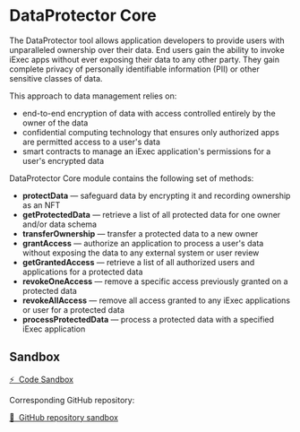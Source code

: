 # DataProtector Core

The DataProtector tool allows application developers to provide users with
unparalleled ownership over their data. End users gain the ability to invoke
iExec apps without ever exposing their data to any other party. They gain
complete privacy of personally identifiable information (PII) or other sensitive
classes of data.

This approach to data management relies on:

- end-to-end encryption of data with access controlled entirely by the owner of
  the data
- confidential computing technology that ensures only authorized apps are
  permitted access to a user's data
- smart contracts to manage an iExec application's permissions for a user's
  encrypted data

DataProtector Core module contains the following set of methods:

- **protectData** — safeguard data by encrypting it and recording ownership as
  an NFT
- **getProtectedData** — retrieve a list of all protected data for one owner
  and/or data schema
- **transferOwnership** — transfer a protected data to a new owner
- **grantAccess** — authorize an application to process a user's data without
  exposing the data to any external system or user review
- **getGrantedAccess** — retrieve a list of all authorized users and
  applications for a protected data
- **revokeOneAccess** — remove a specific access previously granted on a
  protected data
- **revokeAllAccess** — remove all access granted to any iExec applications or
  user for a protected data
- **processProtectedData** — process a protected data with a specified iExec
  application

## Sandbox

<a href="https://codesandbox.io/p/github/iExecBlockchainComputing/dataprotector-sandbox/main?file=%2Fsrc%2Fmain.tsx%3A18%2C7&preventWorkspaceRedirect=true" target="_blank" rel="noreferrer" class="link-as-block">
  ⚡ &nbsp;Code Sandbox
</a>

Corresponding GitHub repository:

<a href="https://github.com/iExecBlockchainComputing/dataprotector-sandbox" target="_blank" rel="noreferrer" class="link-as-block">
  🔎 &nbsp;GitHub repository sandbox
</a>
